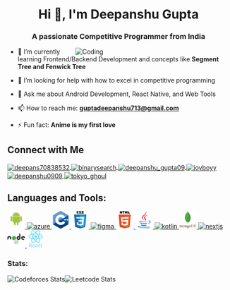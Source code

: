 <h1 align="center">Hi 👋, I'm Deepanshu Gupta</h1>
<h3 align="center">A passionate Competitive Programmer from India</h3>

<img align="right" alt="Coding" width="350" src="https://www.chawtechsolutions.com/wp-content/uploads/2019/03/12fed96-developer.gif">

- 🌱 I’m currently learning Frontend/Backend Development and concepts like **Segment Tree and Fenwick Tree**

- 🤝 I’m looking for help with how to excel in competitive programming

- 💬 Ask me about Android Development, React Native, and Web Tools

- 📫 How to reach me: **guptadeepanshu713@gmail.com**

- ⚡ Fun fact: **Anime is my first love**



### <h2>Connect with Me </h2>
<p align="left">
    <a href="https://twitter.com/deepans70838532" target="blank">
        <img align="center" src="https://raw.githubusercontent.com/rahuldkjain/github-profile-readme-generator/master/src/images/icons/Social/twitter.svg" alt="deepans70838532" height="30" width="40" />
    </a>
    <a href="https://linkedin.com/in/binarysearch" target="blank">
        <img align="center" src="https://raw.githubusercontent.com/rahuldkjain/github-profile-readme-generator/master/src/images/icons/Social/linked-in-alt.svg" alt="binarysearch" height="30" width="40" />
    </a>
    <a href="https://instagram.com/deepanshu_gupta09" target="blank">
        <img align="center" src="https://raw.githubusercontent.com/rahuldkjain/github-profile-readme-generator/master/src/images/icons/Social/instagram.svg" alt="deepanshu_gupta09" height="30" width="40" />
    </a>
    <a href="https://codeforces.com/profile/joyboyy" target="blank">
        <img align="center" src="https://raw.githubusercontent.com/rahuldkjain/github-profile-readme-generator/master/src/images/icons/Social/codeforces.svg" alt="joyboyy" height="30" width="40" />
    </a>
    <a href="https://www.leetcode.com/deepanshu0909" target="blank">
        <img align="center" src="https://raw.githubusercontent.com/rahuldkjain/github-profile-readme-generator/master/src/images/icons/Social/leet-code.svg" alt="deepanshu0909" height="30" width="40" />
    </a>
    <a href="https://auth.geeksforgeeks.org/user/tokyo_ghoul" target="blank">
        <img align="center" src="https://raw.githubusercontent.com/rahuldkjain/github-profile-readme-generator/master/src/images/icons/Social/geeks-for-geeks.svg" alt="tokyo_ghoul" height="30" width="40" />
    </a>
</p>

### <h2 align="left">Languages and Tools:</h2>
<p align="left">
    <a href="https://developer.android.com" target="_blank" rel="noreferrer">
        <img src="https://raw.githubusercontent.com/devicons/devicon/master/icons/android/android-original-wordmark.svg" alt="android" width="40" height="40"/>
    </a>
    <a href="https://azure.microsoft.com/en-in/" target="_blank" rel="noreferrer">
        <img src="https://www.vectorlogo.zone/logos/microsoft_azure/microsoft_azure-icon.svg" alt="azure" width="40" height="40"/>
    </a>
    <a href="https://www.w3schools.com/cpp/" target="_blank" rel="noreferrer">
        <img src="https://raw.githubusercontent.com/devicons/devicon/master/icons/cplusplus/cplusplus-original.svg" alt="cplusplus" width="40" height="40"/>
    </a>
    <a href="https://www.w3schools.com/css/" target="_blank" rel="noreferrer">
        <img src="https://raw.githubusercontent.com/devicons/devicon/master/icons/css3/css3-original-wordmark.svg" alt="css3" width="40" height="40"/>
    </a>
    <a href="https://www.figma.com/" target="_blank" rel="noreferrer">
        <img src="https://www.vectorlogo.zone/logos/figma/figma-icon.svg" alt="figma" width="40" height="40"/>
    </a>
    <a href="https://www.w3.org/html/" target="_blank" rel="noreferrer">
        <img src="https://raw.githubusercontent.com/devicons/devicon/master/icons/html5/html5-original-wordmark.svg" alt="html5" width="40" height="40"/>
    </a>
    <a href="https://www.java.com" target="_blank" rel="noreferrer">
        <img src="https://raw.githubusercontent.com/devicons/devicon/master/icons/java/java-original.svg" alt="java" width="40" height="40"/>
    </a>
    <a href="https://kotlinlang.org" target="_blank" rel="noreferrer">
        <img src="https://www.vectorlogo.zone/logos/kotlinlang/kotlinlang-icon.svg" alt="kotlin" width="40" height="40"/>
    </a>
    <a href="https://www.mongodb.com/" target="_blank" rel="noreferrer">
        <img src="https://raw.githubusercontent.com/devicons/devicon/master/icons/mongodb/mongodb-original-wordmark.svg" alt="mongodb" width="40" height="40"/>
    </a>
    <a href="https://nextjs.org/" target="_blank" rel="noreferrer">
        <img src="https://cdn.worldvectorlogo.com/logos/nextjs-2.svg" alt="nextjs" width="40" height="40"/>
    </a>
    <a href="https://nodejs.org" target="_blank" rel="noreferrer">
        <img src="https://raw.githubusercontent.com/devicons/devicon/master/icons/nodejs/nodejs-original-wordmark.svg" alt="nodejs" width="40" height="40"/>
    </a>
    <a href="https://reactjs.org/" target="_blank" rel="noreferrer">
        <img src="https://raw.githubusercontent.com/devicons/devicon/master/icons/react/react-original-wordmark.svg" alt="react" width="40" height="40"/>
    </a>
</p>


### <h3>Stats:</h3>
<p>
    <img align = "left" src="https://codeforces-readme-stats.vercel.app/api/card?username=joyBoyy" alt="Codeforces Stats"/>
    <img src="https://leetcard.jacoblin.cool/Deepanshu0909?theme=unicorn&font=Amaranth" alt="Leetcode Stats" width="300"/>
  
</p>

</p>
